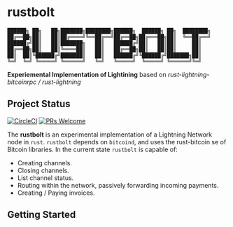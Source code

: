 # rustbolt
```
██████╗ ██╗   ██╗███████╗████████╗██████╗  ██████╗ ██╗  ████████╗
██╔══██╗██║   ██║██╔════╝╚══██╔══╝██╔══██╗██╔═══██╗██║  ╚══██╔══╝
██████╔╝██║   ██║███████╗   ██║   ██████╔╝██║   ██║██║     ██║   
██╔══██╗██║   ██║╚════██║   ██║   ██╔══██╗██║   ██║██║     ██║   
██║  ██║╚██████╔╝███████║   ██║   ██████╔╝╚██████╔╝███████╗██║   
╚═╝  ╚═╝ ╚═════╝ ╚══════╝   ╚═╝   ╚═════╝  ╚═════╝ ╚══════╝╚═╝   
```
__Experiemental Implementation of Lightining__ based on *rust-lightning-bitcoinrpc / rust-lightning*

## Project Status
[![CircleCI](https://circleci.com/gh/knarfytrebil/rust-lightning-bitcoinrpc.svg?style=shield)](https://circleci.com/gh/knarfytrebil/rust-lightning-bitcoinrpc) [![PRs Welcome](https://img.shields.io/badge/PRs-welcome-brightgreen.svg?style=flat-square)](http://makeapullrequest.com)


The __rustbolt__ is an experimental implementation of a Lightning Network node in ```rust```. ```rustbolt``` depends on ```bitcoind```, and uses the rust-bitcoin se of Bitcoin libraries. In the current state ```rustbolt``` is capable of:
* Creating channels.
* Closing channels.
* List channel status.
* Routing within the network, passively forwarding incoming payments.
* Creating / Paying invoices.

## Getting Started
